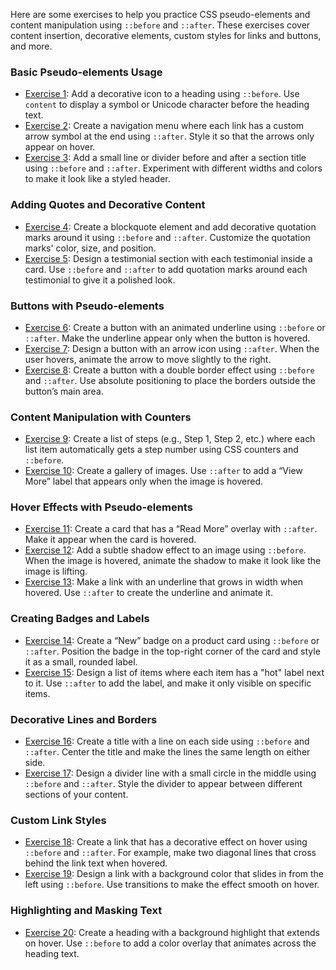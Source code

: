 Here are some exercises to help you practice CSS pseudo-elements and content manipulation using `::before` and `::after`. These exercises cover content insertion, decorative elements, custom styles for links and buttons, and more.

### Basic Pseudo-elements Usage

- [Exercise 1](../../src/exercises/pseudo/exercise1/): Add a decorative icon to a heading using `::before`. Use `content` to display a symbol or Unicode character before the heading text.
- [Exercise 2](../../src/exercises/pseudo/exercise2/): Create a navigation menu where each link has a custom arrow symbol at the end using `::after`. Style it so that the arrows only appear on hover.
- [Exercise 3](../../src/exercises/pseudo/exercise3/): Add a small line or divider before and after a section title using `::before` and `::after`. Experiment with different widths and colors to make it look like a styled header.

### Adding Quotes and Decorative Content

- [Exercise 4](../../src/exercises/pseudo/exercise4/): Create a blockquote element and add decorative quotation marks around it using `::before` and `::after`. Customize the quotation marks' color, size, and position.
- [Exercise 5](../../src/exercises/pseudo/exercise5/): Design a testimonial section with each testimonial inside a card. Use `::before` and `::after` to add quotation marks around each testimonial to give it a polished look.

### Buttons with Pseudo-elements

- [Exercise 6](../../src/exercises/pseudo/exercise6/): Create a button with an animated underline using `::before` or `::after`. Make the underline appear only when the button is hovered.
- [Exercise 7](../../src/exercises/pseudo/exercise7/): Design a button with an arrow icon using `::after`. When the user hovers, animate the arrow to move slightly to the right.
- [Exercise 8](../../src/exercises/pseudo/exercise8/): Create a button with a double border effect using `::before` and `::after`. Use absolute positioning to place the borders outside the button’s main area.

### Content Manipulation with Counters

- [Exercise 9](../../src/exercises/pseudo/exercise9/): Create a list of steps (e.g., Step 1, Step 2, etc.) where each list item automatically gets a step number using CSS counters and `::before`.
- [Exercise 10](../../src/exercises/pseudo/exercise10/): Create a gallery of images. Use `::after` to add a “View More” label that appears only when the image is hovered.

### Hover Effects with Pseudo-elements

- [Exercise 11](../../src/exercises/pseudo/exercise11/): Create a card that has a “Read More” overlay with `::after`. Make it appear when the card is hovered.
- [Exercise 12](../../src/exercises/pseudo/exercise12/): Add a subtle shadow effect to an image using `::before`. When the image is hovered, animate the shadow to make it look like the image is lifting.
- [Exercise 13](../../src/exercises/pseudo/exercise13/): Make a link with an underline that grows in width when hovered. Use `::after` to create the underline and animate it.

### Creating Badges and Labels

- [Exercise 14](../../src/exercises/pseudo/exercise14/): Create a “New” badge on a product card using `::before` or `::after`. Position the badge in the top-right corner of the card and style it as a small, rounded label.
- [Exercise 15](../../src/exercises/pseudo/exercise15/): Design a list of items where each item has a "hot" label next to it. Use `::after` to add the label, and make it only visible on specific items.

### Decorative Lines and Borders

- [Exercise 16](../../src/exercises/pseudo/exercise16/): Create a title with a line on each side using `::before` and `::after`. Center the title and make the lines the same length on either side.
- [Exercise 17](../../src/exercises/pseudo/exercise17/): Design a divider line with a small circle in the middle using `::before` and `::after`. Style the divider to appear between different sections of your content.

### Custom Link Styles

- [Exercise 18](../../src/exercises/pseudo/exercise18/): Create a link that has a decorative effect on hover using `::before` and `::after`. For example, make two diagonal lines that cross behind the link text when hovered.
- [Exercise 19](../../src/exercises/pseudo/exercise19/): Design a link with a background color that slides in from the left using `::before`. Use transitions to make the effect smooth on hover.

### Highlighting and Masking Text

- [Exercise 20](../../src/exercises/pseudo/exercise20/): Create a heading with a background highlight that extends on hover. Use `::before` to add a color overlay that animates across the heading text.
